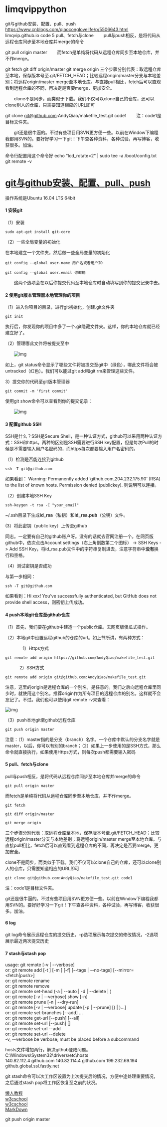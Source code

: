 # limqvippython
git与github安装、配置、pull、push
https://www.cnblogs.com/qiaoconglovelife/p/5506643.html limqvip.github.io code 5 pull、fetch与clone 　　pull与push相反，是将代码从远程仓库同步至本地仓库并merge的命令

git pull origin master 　　而fetch是单纯将代码从远程仓库同步至本地仓库，并不作merge。

git fetch git diff origin/master git merge origin 三个步骤分别代表：取远程仓库至本地，保存版本号至.git/FETCH_HEAD；比较远程origin/master分支与本地差别；将远程origin/master merge至本地仓库。与直接pull相比，fetch后可以直观看到远程仓库的不同，再决定是否要merge，更加安全。

　　clone不是同步，而类似于下载。我们不仅可以clone自己的仓库，还可以clone别人的仓库，只需要知道相应的URL即可　　

git clone git@github.com:AndyQiao/makefile_test.git code1 　　注：code1是目标文件夹。

　　git还是很牛逼的。不过有些项目用SVN更方便一些。以前在Window下编程我都用SVN的。要好好学习一下git！下午查各种资料，各种试验，再写博客，收获很多。加油。

命令行配置用这个命令好
echo "lcd_rotate=2" | sudo tee -a /boot/config.txt
git remote -v

# [git与github安装、配置、pull、push](https://www.cnblogs.com/qiaoconglovelife/p/5506643.html) 		

操作系统是Ubuntu 16.04 LTS 64bit

#### 1 安装git

（1）安装

```
sudo apt-get install git-core
```

（2）一些全局变量的初始化

在本地建立一个文件夹，然后做一些全局变量的初始化

```
git config --global user.name 用户名或者用户ID

git config --global user.email 你邮箱
```

　　这两个选项会在以后你提交代码至本地仓库时自动填写到你的提交记录中去。

#### 2 使用git版本管理器本地管理你的项目

（1）进入你项目的目录，进行git初始化，创建.git文件夹

```
git init
```

执行后，你发现你的项目中多了一个.git隐藏文件夹。这样，你的本地仓库就已经建立好了。

（2）管理哪此文件将被提交至中

　　![img](https://images2015.cnblogs.com/blog/880287/201605/880287-20160518205833998-364660226.png)

如上，git status命令显示了哪些文件将被提交至git中（绿色），哪此文件将会被untracked（红色）。我们可以能过git add和git rm来管理这些文件。

3）提交你的代码至git版本管理器

```
git commit -m 'first commit'
```

使用git show命令可以查看到你的提交记录：

　　![img](https://images2015.cnblogs.com/blog/880287/201605/880287-20160518210211341-1238477077.png)

 

#### 3 配置github SSH

SSH是什么？SSH是Secure Shell，是一种认证方式，github可以采用两种认证方式：SSH和https。两种的区别是SSH需要进行SSH key配置，但是每次Pull的时候是不需要输入用户名密码的，而https每次都要输入用户名密码的。

（1）检测是否能连接到github

```
ssh -T git@github.com
```

如果看到：
          Warning: Permanently added ‘github.com,204.232.175.90’ (RSA) to the list of known hosts.
          Permission denied (publickey).
则说明可以连接。

（2）创建本地SSH Key

```
ssh-keygen -t rsa -C "your_email"
```

~/.ssh目录下生成**id_rsa**（私钥）和**id_rsa.pub**（公钥）文件。

(3）将此密钥（public key）上传至github

同志。一定要有自己的github账户呀。没有的话就去官网注册一个。在网页版github中，依次点击Account settings（右上角倒数第二个图标） -> SSH Keys -> Add SSH Key，将id_rsa.pub文件中的字符串复制进去，注意字符串中**没有**换行和空格。

（4）测试密钥是否成功

与第一步相同：

```
ssh -T git@github.com
```

如果看到：Hi xxx! You’ve successfully authenticated, but GitHub does not provide shell access，则密钥上传成功。

#### 4  push本地git仓库至github仓库

（1）首先，我们要在github中建造一个public仓库。去网页版傻瓜式操作。

（2）本地git中设置远程github的仓库的url。如上节所讲，有两种方式：

　　　　1）Https方式　　

```
git remote add origin https://github.com/AndyQiao/makefile_test.git
```

　　 　2）SSH方式

```
git remote add origin git@github.com:AndyQiao/makefile_test.git
```

注意，这里的origin是远程仓库的一个别名，是任意的。我们之后向远程仓库里同步时，就使用这个别名。推荐origin作为所有项目的远程仓库的别名，这样就不会忘记了。不过。我们也可以使用git remote -v来查看：

![img](https://images2015.cnblogs.com/blog/880287/201605/880287-20160518211237685-1787307383.png)

（3）push本地git至github远程仓库

```
git push origin master
```

注意：（1）master指的是分支（branch）名字。一个仓库中默认的分支名字就是master，以后，你可以有别的branch；（2）如果上一步使用的是SSH方式，那么命令就直接执行，如果使用Https方式，则每次push都需要输入密码

#### 5 pull、fetch与clone

pull与push相反，是将代码从远程仓库同步至本地仓库并merge的命令

```
git pull origin master
```

而fetch是单纯将代码从远程仓库同步至本地仓库，并不作merge。

```
git fetch

git diff origin/master

git merge origin
```

三个步骤分别代表：取远程仓库至本地，保存版本号至.git/FETCH_HEAD；比较远程origin/master分支与本地差别；将远程origin/master merge至本地仓库。与直接pull相比，fetch后可以直观看到远程仓库的不同，再决定是否要merge，更加安全。

clone不是同步，而类似于下载。我们不仅可以clone自己的仓库，还可以clone别人的仓库，只需要知道相应的URL即可　　

```
git clone git@github.com:AndyQiao/makefile_test.git code1
```

注：code1是目标文件夹。

git还是很牛逼的。不过有些项目用SVN更方便一些。以前在Window下编程我都用SVN的。要好好学习一下git！下午查各种资料，各种试验，再写博客，收获很多。加油。

#### 6 log

git log命令展示远程仓库的提交历史，-p选项展示每次提交的修改情况，-2选项展示最近两次提交历史

#### 7 stash与stash pop


usage: git remote [-v | --verbose]  
   or: git remote add [-t <branch>] [-m <master>] [-f] [--tags | --no-tags] [--mirror=<fetch|push>] <name> <url>  
   or: git remote rename <old> <new>  
   or: git remote remove <name>  
   or: git remote set-head <name> (-a | --auto | -d | --delete | <branch>)  
   or: git remote [-v | --verbose] show [-n] <name>  
   or: git remote prune [-n | --dry-run] <name>  
   or: git remote [-v | --verbose] update [-p | --prune] [(<group> | <remote>)...]  
   or: git remote set-branches [--add] <name> <branch>...  
   or: git remote get-url [--push] [--all] <name>  
   or: git remote set-url [--push] <name> <newurl> [<oldurl>]  
   or: git remote set-url --add <name> <newurl>  
   or: git remote set-url --delete <name> <url>  
 -v, --verbose         be verbose; must be placed before a subcommand  

hosts文件增加两行，解决github登陆问题。C:\Windows\System32\drivers\etc\hosts  
140.82.112.4 github.com
140.82.114.4  github.com
199.232.69.194 github.global.ssl.fastly.net

git stash命令可以次工作区设置为上次提交后的情况，方便中途处理重要情况，之后通过stash pop将工作区恢复至之前的状况。

[懒人教程](https://www.runoob.com)  
[w3cschool](https://www.w3school.com.cn/index.html)  
[w3cschool](https://www.w3cschool.cn/)  
[MarkDown](https://www.runoob.com/markdown/md-tutorial.html)

git push origin master
